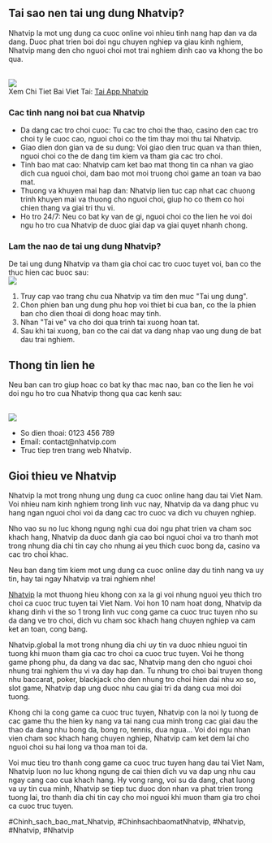 <main>
<section>
<h2>Tai sao nen tai ung dung Nhatvip?</h2>
<p>Nhatvip la mot ung dung ca cuoc online voi nhieu tinh nang hap dan va da dang. Duoc phat trien boi doi ngu chuyen nghiep va giau kinh nghiem, Nhatvip mang den cho nguoi choi mot trai nghiem dinh cao va khong the bo qua.</p><br><img src="https://nhatvip.global/wp-content/uploads/2024/10/tai-app-nhatvip.webp"></br>
Xem Chi Tiet Bai Viet Tai: <a href="https://nhatvip.global/tai-app-nhatvip/">Tai App Nhatvip</a>
<h3>Cac tinh nang noi bat cua Nhatvip</h3>
<ul>
<li>Da dang cac tro choi cuoc: Tu cac tro choi the thao, casino den cac tro choi ty le cuoc cao, nguoi choi co the tim thay moi thu tai Nhatvip.</li>
<li>Giao dien don gian va de su dung: Voi giao dien truc quan va than thien, nguoi choi co the de dang tim kiem va tham gia cac tro choi.</li>
<li>Tinh bao mat cao: Nhatvip cam ket bao mat thong tin ca nhan va giao dich cua nguoi choi, dam bao mot moi truong choi game an toan va bao mat.</li>
<li>Thuong va khuyen mai hap dan: Nhatvip lien tuc cap nhat cac chuong trinh khuyen mai va thuong cho nguoi choi, giup ho co them co hoi chien thang va giai tri thu vi.</li>
<li>Ho tro 24/7: Neu co bat ky van de gi, nguoi choi co the lien he voi doi ngu ho tro cua Nhatvip de duoc giai dap va giai quyet nhanh chong.</li>
</ul>
<h3>Lam the nao de tai ung dung Nhatvip?</h3>
<p>De tai ung dung Nhatvip va tham gia choi cac tro cuoc tuyet voi, ban co the thuc hien cac buoc sau:<br><img src="https://nhatvip.global/wp-content/uploads/2024/10/tai-app-nhatvip-3.webp"></br>
<ol>
<li>Truy cap vao trang chu cua Nhatvip va tim den muc "Tai ung dung".</li>
<li>Chon phien ban ung dung phu hop voi thiet bi cua ban, co the la phien ban cho dien thoai di dong hoac may tinh.</li>
<li>Nhan "Tai ve" va cho doi qua trinh tai xuong hoan tat.</li>
<li>Sau khi tai xuong, ban co the cai dat va dang nhap vao ung dung de bat dau trai nghiem.</li>
</ol>
</section>
<section>
<h2>Thong tin lien he</h2>
<p>Neu ban can tro giup hoac co bat ky thac mac nao, ban co the lien he voi doi ngu ho tro cua Nhatvip thong qua cac kenh sau:</p><br><img src="https://nhatvip.global/wp-content/uploads/2024/10/tai-app-nhatvip-2.webp"></br>
<ul>
<li>So dien thoai: 0123 456 789</li>
<li>Email: contact@nhatvip.com</li>
<li>Truc tiep tren trang web Nhatvip.</li>
</ul>
</section>
<section>
<h2>Gioi thieu ve Nhatvip</h2>
<p>Nhatvip la mot trong nhung ung dung ca cuoc online hang dau tai Viet Nam. Voi nhieu nam kinh nghiem trong linh vuc nay, Nhatvip da va dang phuc vu hang ngan nguoi choi voi da dang cac tro cuoc va dich vu chuyen nghiep.
<p>Nho vao su no luc khong ngung nghi cua doi ngu phat trien va cham soc khach hang, Nhatvip da duoc danh gia cao boi nguoi choi va tro thanh mot trong nhung dia chi tin cay cho nhung ai yeu thich cuoc bong da, casino va cac tro choi khac.</p>
<p>Neu ban dang tim kiem mot ung dung ca cuoc online day du tinh nang va uy tin, hay tai ngay Nhatvip va trai nghiem nhe!
</section>
</main><p><a href="https://nhatvip.global/">Nhatvip</a> la mot thuong hieu khong con xa la gi voi nhung nguoi yeu thich tro choi ca cuoc truc tuyen tai Viet Nam. Voi hon 10 nam hoat dong, Nhatvip da khang dinh vi the so 1 trong linh vuc cong game ca cuoc truc tuyen nho su da dang ve tro choi, dich vu cham soc khach hang chuyen nghiep va cam ket an toan, cong bang.

Nhatvip.global la mot trong nhung dia chi uy tin va duoc nhieu nguoi tin tuong khi muon tham gia cac tro choi ca cuoc truc tuyen. Voi he thong game phong phu, da dang va dac sac, Nhatvip mang den cho nguoi choi nhung trai nghiem thu vi va day hap dan. Tu nhung tro choi bai truyen thong nhu baccarat, poker, blackjack cho den nhung tro choi hien dai nhu xo so, slot game, Nhatvip dap ung duoc nhu cau giai tri da dang cua moi doi tuong.

Khong chi la cong game ca cuoc truc tuyen, Nhatvip con la noi ly tuong de cac game thu the hien ky nang va tai nang cua minh trong cac giai dau the thao da dang nhu bong da, bong ro, tennis, dua ngua... Voi doi ngu nhan vien cham soc khach hang chuyen nghiep, Nhatvip cam ket dem lai cho nguoi choi su hai long va thoa man toi da.

Voi muc tieu tro thanh cong game ca cuoc truc tuyen hang dau tai Viet Nam, Nhatvip luon no luc khong ngung de cai thien dich vu va dap ung nhu cau ngay cang cao cua khach hang. Hy vong rang, voi su da dang, chat luong va uy tin cua minh, Nhatvip se tiep tuc duoc don nhan va phat trien trong tuong lai, tro thanh dia chi tin cay cho moi nguoi khi muon tham gia tro choi ca cuoc truc tuyen.</p>
#Chinh_sach_bao_mat_Nhatvip, #ChinhsachbaomatNhatvip, #Nhatvip, #Nhatvip, #Nhatvip
